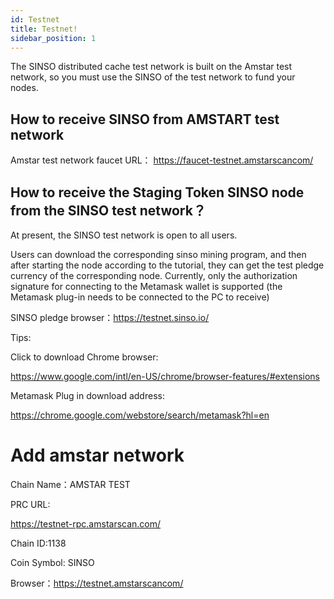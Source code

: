 ```yaml
---
id: Testnet
title: Testnet!
sidebar_position: 1
---
```


The SINSO distributed cache test network is built on the Amstar test network,
so you must use the SINSO of the test network to fund your nodes.

## How to receive SINSO from AMSTART test network

Amstar test network faucet URL： https://faucet-testnet.amstarscancom/

## How to receive the Staging Token SINSO node from the SINSO test network？

At present, the SINSO test network is open to all users.

Users can download the corresponding sinso mining program, and then after starting the node according to the tutorial, they can get the test pledge currency of the corresponding node. Currently, only the authorization signature for connecting to the Metamask wallet is supported (the Metamask plug-in needs to be connected to the PC to receive)

SINSO pledge browser：https://testnet.sinso.io/

Tips:

Click to download Chrome browser:

https://www.google.com/intl/en-US/chrome/browser-features/#extensions

Metamask Plug in download address:

https://chrome.google.com/webstore/search/metamask?hl=en

# Add amstar network

Chain Name：AMSTAR TEST

PRC URL:

https://testnet-rpc.amstarscan.com/

Chain ID:1138

Coin Symbol: SINSO

Browser：https://testnet.amstarscancom/

<!-- ![Coinlist ](../img/metamask1.jpg) -->
